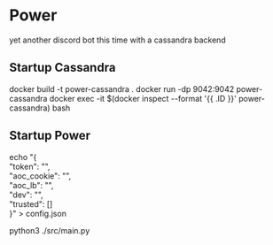 # Power

yet another discord bot this time with a cassandra backend

## Startup Cassandra

docker build -t power-cassandra .
docker run -dp 9042:9042 power-cassandra
docker exec -it $(docker inspect --format '{{ .ID }}' power-cassandra) bash

## Startup Power

echo "{ \
 "token": "", \
 "aoc_cookie": "", \
 "aoc_lb": "", \
 "dev": "", \
 "trusted": [] \
 }" > config.json

python3 ./src/main.py
